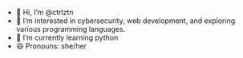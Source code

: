 - 👋 Hi, I’m @ctrlztn
- 👀 I’m interested in cybersecurity, web development, and exploring various programming languages.
- 🌱 I’m currently learning python
- 😄 Pronouns: she/her

<!---
ctrlztn/ctrlztn is a ✨ special ✨ repository because its `README.md` (this file) appears on your GitHub profile.
You can click the Preview link to take a look at your changes.
--->
